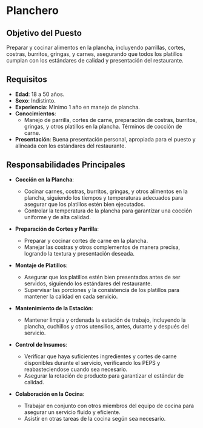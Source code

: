 # Planchero

## Objetivo del Puesto
Preparar y cocinar alimentos en la plancha, incluyendo parrillas, cortes, costras, burritos, gringas, y carnes, asegurando que todos los platillos cumplan con los estándares de calidad y presentación del restaurante.

## Requisitos

- **Edad**: 18 a 50 años.
- **Sexo**: Indistinto.
- **Experiencia**: Mínimo 1 año en manejo de plancha.
- **Conocimientos**:
  - Manejo de parrilla, cortes de carne, preparación de costras, burritos, gringas, y otros platillos en la plancha. Términos de cocción de carne.
- **Presentación**: Buena presentación personal, apropiada para el puesto y alineada con los estándares del restaurante.

## Responsabilidades Principales

- **Cocción en la Plancha**:
  - Cocinar carnes, costras, burritos, gringas, y otros alimentos en la plancha, siguiendo los tiempos y temperaturas adecuados para asegurar que los platillos estén bien ejecutados.
  - Controlar la temperatura de la plancha para garantizar una cocción uniforme y de alta calidad.

- **Preparación de Cortes y Parrilla**:
  - Preparar y cocinar cortes de carne en la plancha.
  - Manejar las costras y otros complementos de manera precisa, logrando la textura y presentación deseada.

- **Montaje de Platillos**:
  - Asegurar que los platillos estén bien presentados antes de ser servidos, siguiendo los estándares del restaurante.
  - Supervisar las porciones y la consistencia de los platillos para mantener la calidad en cada servicio.

- **Mantenimiento de la Estación**:
  - Mantener limpia y ordenada la estación de trabajo, incluyendo la plancha, cuchillos y otros utensilios, antes, durante y después del servicio.

- **Control de Insumos**:
  - Verificar que haya suficientes ingredientes y cortes de carne disponibles durante el servicio, verificando los PEPS y reabasteciendose cuando sea necesario.
  - Asegurar la rotación de producto para garantizar el estándar de calidad.

- **Colaboración en la Cocina**:
  - Trabajar en conjunto con otros miembros del equipo de cocina para asegurar un servicio fluido y eficiente.
  - Asistir en otras tareas de la cocina según sea necesario.

